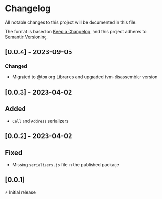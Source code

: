 # Changelog

All notable changes to this project will be documented in this file.

The format is based on [Keep a Changelog](https://keepachangelog.com/en/1.0.0/),
and this project adheres to [Semantic Versioning](https://semver.org/spec/v2.0.0.html).

## [0.0.4] - 2023-09-05

### Changed
- Migrated to @ton org Libraries and upgraded tvm-disassembler version


## [0.0.3] - 2023-04-02

## Added
- `Cell` and `Address` serializers

## [0.0.2] - 2023-04-02

## Fixed
- Missing `serializers.js` file in the published package

## [0.0.1]

⚡️ Initial release
